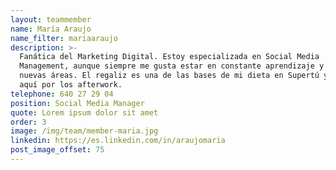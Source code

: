 ```yaml
---
layout: teammember
name: María Araujo
name_filter: mariaaraujo
description: >-
  Fanática del Marketing Digital. Estoy especializada en Social Media
  Management, aunque siempre me gusta estar en constante aprendizaje y descubrir
  nuevas áreas. El regaliz es una de las bases de mi dieta en Supertú y estoy
  aquí por los afterwork. 
telephone: 640 27 29 04
position: Social Media Manager
quote: Lorem ipsum dolor sit amet
order: 3
image: /img/team/member-maria.jpg
linkedin: https://es.linkedin.com/in/araujomaria
post_image_offset: 75
---
```


